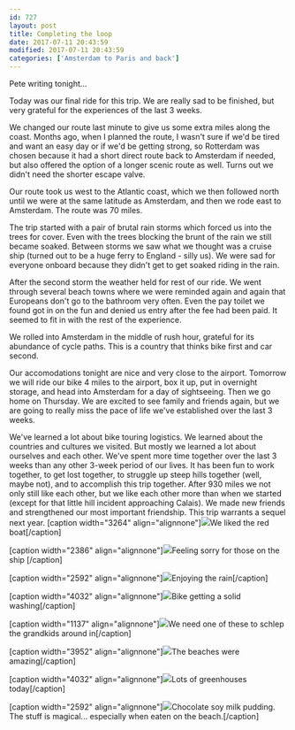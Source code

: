```yaml
---
id: 727
layout: post
title: Completing the loop
date: 2017-07-11 20:43:59
modified: 2017-07-11 20:43:59
categories: ['Amsterdam to Paris and back']
---
```


Pete writing tonight...

Today was our final ride for this trip. We are really sad to be finished, but very grateful for the experiences of the last 3 weeks.

We changed our route last minute to give us some extra miles along the coast. Months ago, when I planned the route, I wasn't sure if we'd be tired and want an easy day or if we'd be getting strong, so Rotterdam was chosen because it had a short direct route back to Amsterdam if needed, but also offered the option of a longer scenic route as well. Turns out we didn't need the shorter escape valve.

Our route took us west to the Atlantic coast, which we then followed north until we were at the same latitude as Amsterdam, and then we rode east to Amsterdam. The route was 70 miles.

The trip started with a pair of brutal rain storms which forced us into the trees for cover. Even with the trees blocking the brunt of the rain we still became soaked. Between storms we saw what we thought was a cruise ship (turned out to be a huge ferry to England - silly us). We were sad for everyone onboard because they didn't get to get soaked riding in the rain.

After the second storm the weather held for rest of our ride. We went through several beach towns where we were reminded again and again that Europeans don't go to the bathroom very often. Even the pay toilet we found got in on the fun and denied us entry after the fee had been paid. It seemed to fit in with the rest of the experience.

We rolled into Amsterdam in the middle of rush hour, grateful for its abundance of cycle paths. This is a country that thinks bike first and car second.

Our accomodations tonight are nice and very close to the airport. Tomorrow we will ride our bike 4 miles to the airport, box it up, put in overnight storage, and head into Amsterdam for a day of sightseeing. Then we go home on Thursday. We are excited to see family and friends again, but we are going to really miss the pace of life we've established over the last 3 weeks. 

We've learned a lot about bike touring logistics. We learned about the countries and cultures we visited. But mostly we learned a lot about ourselves and each other. We've spent more time together over the last 3 weeks than any other 3-week period of our lives. It has been fun to work together, to get lost together, to struggle up steep hills together (well, maybe not), and to accomplish this trip together. After 930 miles we not only still like each other, but we like each other more than when we started (except for that little hill incident approaching Calais). We made new friends and strengthened our most important friendship. This trip warrants a sequel next year.
[caption width="3264" align="alignnone"]![](https://whitingpt.files.wordpress.com/2017/07/img_20170711_103536121.jpg)We liked the red boat[/caption]

[caption width="2386" align="alignnone"]![](https://whitingpt.files.wordpress.com/2017/07/img_20170711_112839145.jpg)Feeling sorry for those on the ship [/caption]

[caption width="2592" align="alignnone"]![](https://whitingpt.files.wordpress.com/2017/07/img_20170711_112253786.jpg)Enjoying the rain[/caption]

[caption width="4032" align="alignnone"]![](https://whitingpt.files.wordpress.com/2017/07/img_20170711_114535660.jpg)Bike getting a solid washing[/caption]

[caption width="1137" align="alignnone"]![](https://whitingpt.files.wordpress.com/2017/07/img_20170711_125545711_hdr.jpg)We need one of these to schlep the grandkids around in[/caption]

[caption width="3952" align="alignnone"]![](https://whitingpt.files.wordpress.com/2017/07/img_20170711_142755671.jpg)The beaches were amazing[/caption]

[caption width="4032" align="alignnone"]![](https://whitingpt.files.wordpress.com/2017/07/img_20170711_122418930_hdr.jpg)Lots of greenhouses today[/caption]

[caption width="2592" align="alignnone"]![](https://whitingpt.files.wordpress.com/2017/07/img_20170711_161835464_hdr.jpg)Chocolate soy milk pudding. The stuff is magical... especially when eaten on the beach.[/caption]
